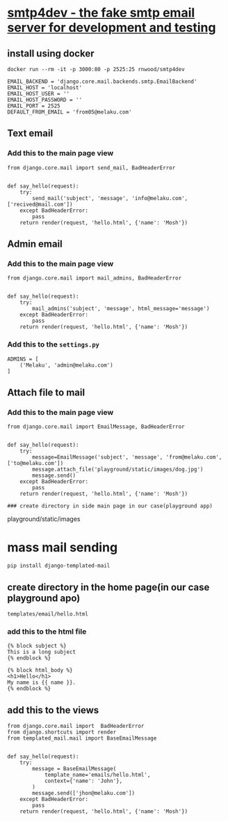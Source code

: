 # [smtp4dev - the fake smtp email server for development and testing](https://github.com/rnwood/smtp4dev)

## install using docker

```
docker run --rm -it -p 3000:80 -p 2525:25 rnwood/smtp4dev
```
```
EMAIL_BACKEND = 'django.core.mail.backends.smtp.EmailBackend'
EMAIL_HOST = 'localhost'
EMAIL_HOST_USER = ''
EMAIL_HOST_PASSWORD = ''
EMAIL_PORT = 2525
DEFAULT_FROM_EMAIL = 'from05@melaku.com'
```
## Text email

 ### Add this to the main page view
```
from django.core.mail import send_mail, BadHeaderError


def say_hello(request):
    try:
        send_mail('subject', 'message', 'info@melaku.com', ['recived@mail.com'])
    except BadHeaderError:
        pass
    return render(request, 'hello.html', {'name': 'Mosh'})
```

## Admin email

 ### Add this to the main page view

```
from django.core.mail import mail_admins, BadHeaderError


def say_hello(request):
    try:
        mail_admins('subject', 'message', html_message='message')
    except BadHeaderError:
        pass
    return render(request, 'hello.html', {'name': 'Mosh'})
```
### Add this to the `settings.py`
```
ADMINS = [
    ('Melaku', 'admin@melaku.com') 
]

```

## Attach file to mail

 ### Add this to the main page view

```
from django.core.mail import EmailMessage, BadHeaderError


def say_hello(request):
    try:
        message=EmailMessage('subject', 'message', 'from@melaku.com', ['to@melaku.com'])
        message.attach_file('playground/static/images/dog.jpg')
        message.send()
    except BadHeaderError:
        pass
    return render(request, 'hello.html', {'name': 'Mosh'})
```

```
### create directory in side main page in our case(playground app)
```
playground/static/images


#  mass mail sending
```
pip install django-templated-mail
```
## create directory in the home page(in our case playground apo)
`templates/email/hello.html`

### add this to the html file
```
{% block subject %}
This is a long subject
{% endblock %}

{% block html_body %}
<h1>Hello</h1>
My name is {{ name }}.
{% endblock %}

```

## add this to the views
```
from django.core.mail import  BadHeaderError
from django.shortcuts import render
from templated_mail.mail import BaseEmailMessage


def say_hello(request):
    try:
        message = BaseEmailMessage(
            template_name='emails/hello.html',
            context={'name': 'John'},
        )
        message.send(['jhon@melaku.com'])
    except BadHeaderError:
        pass
    return render(request, 'hello.html', {'name': 'Mosh'})

```
